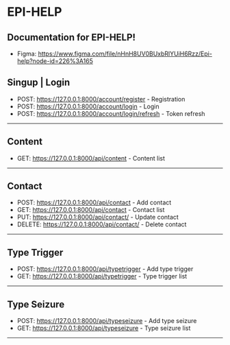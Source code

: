 # EPI-HELP


## Documentation for EPI-HELP!
+ Figma: https://www.figma.com/file/nHnH8UV0BUxbRlYUiH6Rzz/Epi-help?node-id=226%3A165

Singup | Login
--------------
* POST: https://127.0.0.1:8000/account/register - Registration
* POST: https://127.0.0.1:8000/account/login - Login
* POST: https://127.0.0.1:8000/account/login/refresh - Token refresh

--------------------------------------------------------------------

Content
-------
* GET: https://127.0.0.1:8000/api/content - Content list

--------------------------------------------------------

Contact
-------
* POST: https://127.0.0.1:8000/api/contact - Add contact
* GET: https://127.0.0.1:8000/api/contact - Contact list
* PUT: https://127.0.0.1:8000/api/contact/<id> - Update contact
* DELETE: https://127.0.0.1:8000/api/contact/<id> - Delete contact

------------------------------------------------------------------

Type Trigger
-----------
* POST: https://127.0.0.1:8000/api/typetrigger - Add type trigger
* GET: https://127.0.0.1:8000/api/typetrigger - Type trigger list

-----------------------------------------------------------------

Type Seizure
-----------
* POST: https://127.0.0.1:8000/api/typeseizure - Add type seizure
* GET: https://127.0.0.1:8000/api/typeseizure - Type seizure list

-----------------------------------------------------------------
